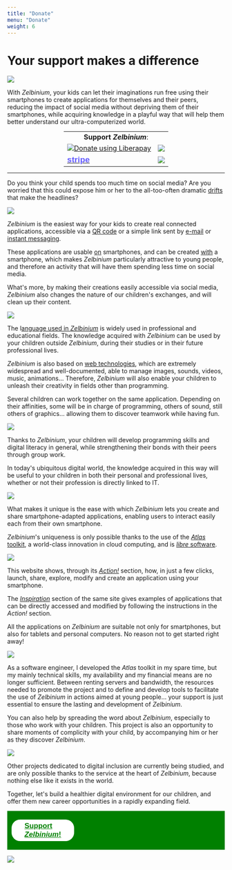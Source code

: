 ```yaml
---
title: "Donate"
menu: "Donate"
weight: 6
---
```


# Your support makes a difference

![](./CrowdfundingAnimation.gif)

With *Zelbinium*, your kids can let their imaginations run free using their smartphones to create applications for themselves and their peers, reducing the impact of social media without depriving them of their smartphones, while acquiring knowledge in a playful way that will help them better understand our ultra-computerized world.

<style>
  <!-- Retrait règle thème Hugo. -->
  .markdown table tr:nth-child(2n) {
	  background: initial;
  }
</style>

<div>
  <table id="support" style="width: fit-content; margin: auto;">
    <tr>
      <td colspan="2" style="border: none; text-align: center;">
        <span style="white-space: no-wrap; width: 100%;"><b>Support <em>Zelbinium</em></b>:</span> 
    </td>
    </tr>
    <tr>
      <td>
        <script src="https://liberapay.com/Epeios/widgets/button.js"></script>
        <noscript>
          <a href="https://liberapay.com/Epeios/donate">
          <img alt="Donate using Liberapay" src="https://liberapay.com/assets/widgets/donate.svg">
        </noscript>
        </a>
      </td>
      <td style="vertical-align: middle;">
        <a style="display: flex;" href="https://github.com/sponsors/epeios-q37">
          <img src="https://img.shields.io/static/v1?label=Sponsor&message=%E2%9D%A4&logo=GitHub"></img>
        </a>
      </td>
    </tr>
    <tr>
      <td>
        <a href="https://donate.stripe.com/7sIcOq9Cm7sc5RS000">
          <span style="font-family: sans-serif; font-size: larger; font-weight: bold; color: #635bff;">stripe</span>
        </a>
      </td>
      <td style="vertical-align: middle;">
        <a style="display: flex;" href="https://www.kisskissbankbank.com/en/projects/zelbinium">
          <img style="max-height: 30px;" src="./KissKissBankBank.png"></img>
        </a>
      </td>
    </tr>
  </table>
</div>

---

Do you think your child spends too much time on social media? Are you worried that this could expose him or her to the all-too-often dramatic [drifts](https://en.wikipedia.org/wiki/Cyberbullying) that make the headlines?

![](./Cyberharcelement.jpeg)

*Zelbinium* is the easiest way for your kids to create real connected applications, accessible via a [QR code](https://en.wikipedia.org/wiki/Web_application) or a simple link sent by [e-mail](https://en.wikipedia.org/wiki/Email) or [instant messaging](https://en.wikipedia.org/wiki/Instant_messaging).

These applications are usable <u>on</u> smartphones, and can be created <u>with</u> a smartphone, which makes *Zelbinium* particularly attractive to young people, and therefore an activity that will have them spending less time on social media.

What's more, by making their creations easily accessible via social media, *Zelbinium* also changes the nature of our children's exchanges, and will clean up their content.

![](./SafeSocialMedia.jpeg)

The l[anguage used in *Zelbinium*](https://en.wikipedia.org/wiki/Python_(programming_language)) is widely used in professional and educational fields. The knowledge acquired with *Zelbinium* can be used by your children outside *Zelbinium*, during their studies or in their future professional lives.

*Zelbinium* is also based on [web technologies](https://en.wikipedia.org/wiki/HTML5), which are extremely widespread and well-documented, able to manage images, sounds, videos, music, animations... Therefore, *Zelbinium* will also enable your children to unleash their creativity in fields other than programming.

Several children can work together on the same application. Depending on their affinities, some will be in charge of programming, others of sound, still others of graphics... allowing them to discover teamwork while having fun.

![](./Collaboration.jpeg)

Thanks to *Zelbinium*, your children will develop programming skills and digital literacy in general, while strengthening their bonds with their peers through group work.

In today's ubiquitous digital world, the knowledge acquired in this way will be useful to your children in both their personal and professional lives, whether or not their profession is directly linked to IT.

![](./DigitalEverywhere.jpeg)

What makes it unique is the ease with which *Zelbinium* lets you create and share smartphone-adapted applications, enabling users to interact easily each from their own smartphone.

*Zelbinium*'s uniqueness is only possible thanks to the use of the [*Atlas* toolkit](https://atlastk.org/), a world-class innovation in cloud computing, and is [*libre* software](https://en.wikipedia.org/wiki/Free_software).

![](./FreeCloudComputing.jpeg)

This website shows, through its [*Action!*](../action/) section, how, in just a few clicks, launch, share, explore, modify and create an application using your smartphone.

The [*Inspiration*](../inspiration/) section of the same site gives examples of applications that can be directly accessed and modified by following the instructions in the *Action!* section.

All the applications on *Zelbinium* are suitable not only for smartphones, but also for tablets and personal computers. No reason not to get started right away!

![](./GetStarted.jpeg)

As a software engineer, I developed the *Atlas* toolkit in my spare time, but my mainly technical skills, my availability and my financial means are no longer sufficient. Between renting servers and bandwidth, the resources needed to promote the project and to define and develop tools to facilitate the use of *Zelbinium* in actions aimed at young people... your support is just essential to ensure the lasting and development of *Zelbinium*.

You can also help by spreading the word about *Zelbinium*, especially to those who work with your children. This project is also an opportunity to share moments of complicity with your child, by accompanying him or her as they discover *Zelbinium*.

![](./Complicity.jpeg)

Other projects dedicated to digital inclusion are currently being studied, and are only possible thanks to the service at the heart of *Zelbinium*, because nothing else like it exists in the world.

Together, let's build a healthier digital environment for our children, and offer them new career opportunities in a rapidly expanding field.

<div style="margin-bottom: 10px; background-color: green; font-size: larger; padding: 10px;">
  <span style="display: flex; width: 100;">
    <a style="margin: auto; background-color: white; color: green; border-radius: 20px; font-family: sans-serif; font-weight: bold; padding: 5px 30px; margin: 10px auto" href="#support">
      <span>Support <em>Zelbinium</em>!</span>
    </a>
  </span>
</div>

![](./Contribute.jpeg)



